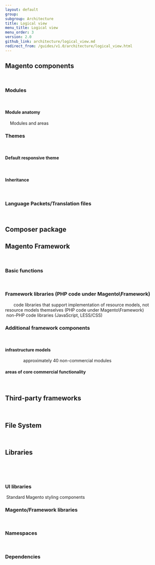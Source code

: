```yaml
---
layout: default
group:
subgroup: Architecture
title: Logical view
menu_title: Logical view
menu_order: 3
version: 2.0
github_link: architecture/logical_view.md
redirect_from: /guides/v1.0/architecture/logical_view.html
---
```



<h2>Magento components</h2> 


<h3>Modules</h3>
 <h4>Module anatomy</h4>
  
 <h>Modules and areas</h4> 
         

<h3>Themes</h3>
 <h4>Default responsive theme</h4>
 <h4>Inheritance</h4>
         
<h3>Language Packets/Translation files</h3>
 
<h2>Composer package</h2>


<h2>Magento Framework</h2>

       <h3>Basic functions</h3>
       
       <h3>Framework libraries (PHP code under Magento\Framework)</h3>
       code libraries that support implementation of resource models, not resource models themselves (PHP code under Magento\Framework)
       non-PHP code libraries (JavaScript, LESS/CSS)
       
       <h3>Additional framework components</h3>
       
       <h4>infrastructure models</h4>
       
       approximately 40 non-commercial modules
       <h4>areas of core commercial functionality</h4>
        
          <h2>Third-party frameworks</h2>
          <h2>File System</h2>
         
       
<h2>Libraries</h2> 

 <h3>UI libraries</h3>
 Standard Magento styling components
 
 <h3>Magento/Framework libraries</h3>
 
  <h3>Namespaces</h3>
 
  <h3>Dependencies</h3> 
